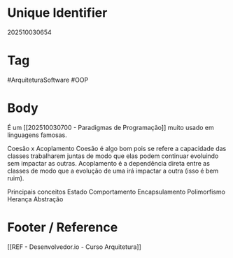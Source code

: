 # Unique Identifier
202510030654

# Tag
#ArquiteturaSoftware #OOP 

# Body
É um [[202510030700 - Paradigmas de Programação]] muito usado em linguagens famosas.

Coesão x Acoplamento
Coesão é algo bom pois se refere a capacidade das classes trabalharem juntas de modo que elas podem continuar evoluindo sem impactar as outras. Acoplamento é a dependência direta entre as classes de modo que a evolução de uma irá impactar a outra (isso é bem ruim).

Principais conceitos
	Estado
	Comportamento
	Encapsulamento
	Polimorfismo
	Herança
	Abstração


# Footer / Reference
[[REF - Desenvolvedor.io - Curso Arquitetura]]
